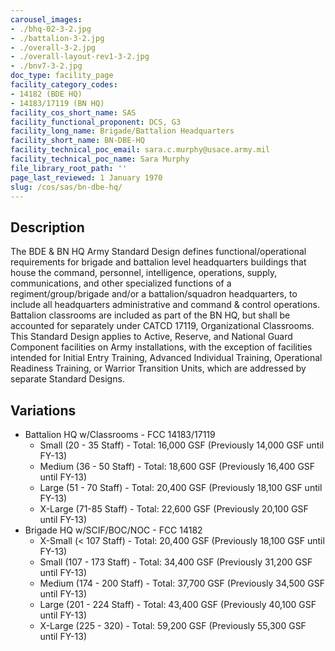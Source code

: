 ```yaml
---
carousel_images:
- ./bhq-02-3-2.jpg
- ./battalion-3-2.jpg
- ./overall-3-2.jpg
- ./overall-layout-rev1-3-2.jpg
- ./bnv7-3-2.jpg
doc_type: facility_page
facility_category_codes:
- 14182 (BDE HQ)
- 14183/17119 (BN HQ)
facility_cos_short_name: SAS
facility_functional_proponent: DCS, G3
facility_long_name: Brigade/Battalion Headquarters
facility_short_name: BN-DBE-HQ
facility_technical_poc_email: sara.c.murphy@usace.army.mil
facility_technical_poc_name: Sara Murphy
file_library_root_path: ''
page_last_reviewed: 1 January 1970
slug: /cos/sas/bn-dbe-hq/
---
```




## Description

The BDE & BN HQ Army Standard Design defines functional/operational requirements for brigade and battalion level headquarters buildings that house the command, personnel, intelligence, operations, supply, communications, and other specialized functions of a regiment/group/brigade and/or a battalion/squadron headquarters, to include all headquarters administrative and command & control operations. Battalion classrooms are included as part of the BN HQ, but shall be accounted for separately under CATCD 17119, Organizational Classrooms. This Standard Design applies to Active, Reserve, and National Guard Component facilities on Army installations, with the exception of facilities intended for Initial Entry Training, Advanced Individual Training, Operational Readiness Training, or Warrior Transition Units, which are addressed by separate Standard Designs.

## Variations

- Battalion HQ w/Classrooms - FCC 14183/17119
  - Small (20 - 35 Staff) - Total: 16,000 GSF (Previously 14,000 GSF until FY-13)
  - Medium (36 - 50 Staff) - Total: 18,600 GSF (Previously 16,400 GSF until FY-13)
  - Large (51 - 70 Staff) - Total: 20,400 GSF (Previously 18,100 GSF until FY-13)
  - X-Large (71-85 Staff) - Total: 22,600 GSF (Previously 20,100 GSF until FY-13)
- Brigade HQ w/SCIF/BOC/NOC - FCC 14182
  - X-Small (< 107 Staff) - Total: 20,400 GSF (Previously 18,100 GSF until FY-13)
  - Small (107 - 173 Staff) - Total: 34,400 GSF (Previously 31,200 GSF until FY-13)
  - Medium (174 - 200 Staff) - Total: 37,700 GSF (Previously 34,500 GSF until FY-13)
  - Large (201 - 224 Staff) - Total: 43,400 GSF (Previously 40,100 GSF until FY-13)
  - X-Large (225 - 320) - Total: 59,200 GSF (Previously 55,300 GSF until FY-13)